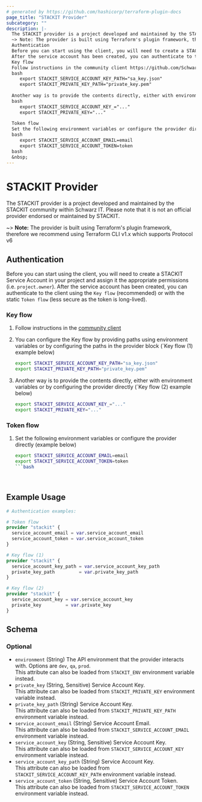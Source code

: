 ```yaml
---
# generated by https://github.com/hashicorp/terraform-plugin-docs
page_title: "STACKIT Provider"
subcategory: ""
description: |-
  The STACKIT provider is a project developed and maintained by the STACKIT community within Schwarz IT. Please note that it is not an official provider endorsed or maintained by STACKIT.
  ~> Note: The provider is built using Terraform's plugin framework, therefore we recommend using Terraform CLI v1.x which supports Protocol v6
  Authentication
  Before you can start using the client, you will need to create a STACKIT Service Account in your project and assign it the appropriate permissions (i.e. project.owner).
  After the service account has been created, you can authenticate to the client using the Key flow  (recommended) or with the static Token flow (less secure as the token is long-lived).
  Key flow
  Follow instructions in the community client https://github.com/SchwarzIT/community-stackit-go-client#key-flowYou can configure the Key flow by providing paths using environment variables or by configuring the paths in the provider block (`Key flow (1) example below)
  bash
     export STACKIT_SERVICE_ACCOUNT_KEY_PATH="sa_key.json"
     export STACKIT_PRIVATE_KEY_PATH="private_key.pem"
  
  Another way is to provide the contents directly, either with environment variables or by configuring the provider directly (`Key flow (2) example below)
  bash
     export STACKIT_SERVICE_ACCOUNT_KEY_="..."
     export STACKIT_PRIVATE_KEY="..."
  
  Token flow
  Set the following environment variables or configure the provider directly (example below)
  bash
     export STACKIT_SERVICE_ACCOUNT_EMAIL=email
     export STACKIT_SERVICE_ACCOUNT_TOKEN=token
  bash
  &nbsp;
---
```


# STACKIT Provider

The STACKIT provider is a project developed and maintained by the STACKIT community within Schwarz IT. Please note that it is not an official provider endorsed or maintained by STACKIT.

~> **Note:** The provider is built using Terraform's plugin framework, therefore we recommend using Terraform CLI v1.x which supports Protocol v6

## Authentication

Before you can start using the client, you will need to create a STACKIT Service Account in your project and assign it the appropriate permissions (i.e. `project.owner`).
After the service account has been created, you can authenticate to the client using the `Key flow`  (recommended) or with the static `Token flow` (less secure as the token is long-lived).

### Key flow

1. Follow instructions in the [community client](https://github.com/SchwarzIT/community-stackit-go-client#key-flow)

2. You can configure the Key flow by providing paths using environment variables or by configuring the paths in the provider block (`Key flow (1) example below)

   ```bash
   export STACKIT_SERVICE_ACCOUNT_KEY_PATH="sa_key.json"
   export STACKIT_PRIVATE_KEY_PATH="private_key.pem"
   ```

3. Another way is to provide the contents directly, either with environment variables or by configuring the provider directly (`Key flow (2) example below)

   ```bash
   export STACKIT_SERVICE_ACCOUNT_KEY_="..."
   export STACKIT_PRIVATE_KEY="..."
   ```

### Token flow

1. Set the following environment variables or configure the provider directly (example below)

   ```bash
   export STACKIT_SERVICE_ACCOUNT_EMAIL=email
   export STACKIT_SERVICE_ACCOUNT_TOKEN=token
   ```bash

&nbsp;

## Example Usage

```terraform
# Authentication examples:

# Token flow
provider "stackit" {
  service_account_email = var.service_account_email
  service_account_token = var.service_account_token
}

# Key flow (1)
provider "stackit" {
  service_account_key_path = var.service_account_key_path
  private_key_path         = var.private_key_path
}

# Key flow (2)
provider "stackit" {
  service_account_key = var.service_account_key
  private_key         = var.private_key
}
```

<!-- schema generated by tfplugindocs -->
## Schema

### Optional

- `environment` (String) The API environment that the provider interacts with. Options are `dev`, `qa`, `prod`.<br />This attribute can also be loaded from `STACKIT_ENV` environment variable instead.
- `private_key` (String, Sensitive) Service Account Key.<br />This attribute can also be loaded from `STACKIT_PRIVATE_KEY` environment variable instead.
- `private_key_path` (String) Service Account Key.<br />This attribute can also be loaded from `STACKIT_PRIVATE_KEY_PATH` environment variable instead.
- `service_account_email` (String) Service Account Email.<br />This attribute can also be loaded from `STACKIT_SERVICE_ACCOUNT_EMAIL` environment variable instead.
- `service_account_key` (String, Sensitive) Service Account Key.<br />This attribute can also be loaded from `STACKIT_SERVICE_ACCOUNT_KEY` environment variable instead.
- `service_account_key_path` (String) Service Account Key.<br />This attribute can also be loaded from `STACKIT_SERVICE_ACCOUNT_KEY_PATH` environment variable instead.
- `service_account_token` (String, Sensitive) Service Account Token.<br />This attribute can also be loaded from `STACKIT_SERVICE_ACCOUNT_TOKEN` environment variable instead.
